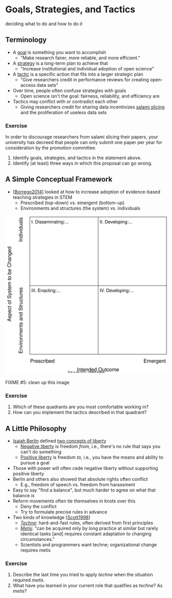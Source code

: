 # Goals, Strategies, and Tactics

<p class="tagline" markdown="1">deciding what to do and how to do it</p>

## Terminology

-   A [goal](g:goal) is something you want to accomplish
    -   "Make research fairer, more reliable, and more efficient."
-   A [strategy](g:strategy) is a long-term plan to achieve that
    -   "Increase institutional and individual adoption of open science"
-   A [tactic](g:tactic) is a specific action that fits into a larger strategic plan
    -   "Give researchers credit in performance reviews for creating open-access data sets"
-   Over time, people often confuse strategies with goals
    -   Open science isn't the goal: fairness, reliability, and efficiency are
-   Tactics may conflict with or contradict each other
    -   Giving researchers credit for sharing data incentivizes [salami slicing](g:salami-slicing)
        and the proliferation of useless data sets

<div class="exercise" markdown="1">

### Exercise

In order to discourage researchers from salami slicing their papers,
your university has decreed that people can only submit one paper per year
for consideration by the promotion committee.

1.  Identify goals, strategies, and tactics in the statement above.
1.  Identify (at least) three ways in which this proposal can go wrong.

</div>

## A Simple Conceptual Framework

-   [[Borrego2014](b:Borrego2014)] looked at how to increase adoption of evidence-based teaching strategies in STEM
    -   Prescribed (top-down) vs. emergent (bottom-up)
    -   Environments and structures (the system) vs. individuals

<div class="center">
  <img src="./borrego-henderson-change-strategies.svg" alt="Borrego and Henderson Change Strategies">
</div>

FIXME #5: clean up this image

<div class="exercise" markdown="1">

### Exercise

1.  Which of these quadrants are you most comfortable working in?
1.  How can you implement the tactics described in that quadrant?

</div>

## A Little Philosophy

-   [Isaiah Berlin][berlin-isaiah] defined [two concepts of liberty][berlin-liberty]
    -   [Negative liberty](g:negative-liberty) is freedom *from*, i.e., there's no rule that says you can't do something
    -   [Positive liberty](g:positive-liberty) is freedom *to*, i.e., you have the means and ability to pursue a goal
-   Those with power will often cede negative liberty without supporting positive liberty
-   Berlin and others also showed that absolute rights often conflict
    -   E.g., freedom of speech vs. freedom from harassment
-   Easy to say "find a balance", but much harder to agree on what that balance *is*
-   Reform movements often tie themselves in knots over this
    -   Deny the conflict
    -   Try to formulate precise rules in advance
-   Two kinds of knowledge [[Scott1998](b:Scott1998)]
    -   [*Techne*](g:techne): hard-and-fast rules, often derived from first principles
    -   [*Metis*](g:metis): "can be acquired only by long practice at similar but rarely identical tasks
        [and] requires constant adaptation to changing circumstances."
    -   Scientists and programmers want techne; organizational change requires metis

<div class="exercise" markdown="1">

### Exercise

1.  Describe the last time you tried to apply *techne* when the situation required *metis*.
1.  What have you learned in your current role that qualifies as *techne*? As *metis*?

</div>

[berlin-isaiah]: https://en.wikipedia.org/wiki/Isaiah_Berlin
[berlin-liberty]: https://en.wikipedia.org/wiki/Two_Concepts_of_Liberty
